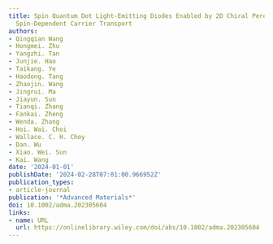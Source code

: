 ```yaml
---
title: Spin Quantum Dot Light-Emitting Diodes Enabled by 2D Chiral Perovskite with
  Spin-Dependent Carrier Transport
authors:
- Qingqian Wang
- Hongmei. Zhu
- Yangzhi. Tan
- Junjie. Hao
- Taikang. Ye
- Haodong. Tang
- Zhaojin. Wang
- Jingrui. Ma
- Jiayun. Sun
- Tianqi. Zhang
- Fankai. Zheng
- Wenda. Zhang
- Hoi. Wai. Choi
- Wallace. C. H. Choy
- Dan. Wu
- Xiao. Wei. Sun
- Kai. Wang
date: '2024-01-01'
publishDate: '2024-02-28T07:01:00.966952Z'
publication_types:
- article-journal
publication: '*Advanced Materials*'
doi: 10.1002/adma.202305604
links:
- name: URL
  url: https://onlinelibrary.wiley.com/doi/abs/10.1002/adma.202305604
---
```

